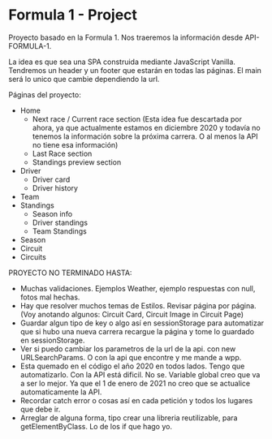 # Formula 1 - Project

Proyecto basado en la Formula 1. Nos traeremos la información desde API-FORMULA-1.

La idea es que sea una SPA construida mediante JavaScript Vanilla. Tendremos un header y un footer que estarán en todas las páginas. El main será lo unico que cambie dependiendo la url.

Páginas del proyecto:

- Home
  - Next race / Current race section (Esta idea fue descartada por ahora, ya que actualmente estamos en diciembre 2020 y todavía no tenemos la información sobre la próxima carrera. O al menos la API no tiene esa información)
  - Last Race section
  - Standings preview section
- Driver
  - Driver card
  - Driver history
- Team
- Standings
  - Season info
  - Driver standings
  - Team Standings
- Season
- Circuit
- Circuits

PROYECTO NO TERMINADO HASTA:

- Muchas validaciones. Ejemplos Weather, ejemplo respuestas con null, fotos mal hechas.
- Hay que resolver muchos temas de Estilos. Revisar página por página. (Voy anotando algunos: Circuit Card, Circuit Image in Circuit Page)
- Guardar algun tipo de key o algo así en sessionStorage para automatizar que si hubo una nueva carrera recargue la página y tome lo guardado en sessionStorage.
- Ver si puedo cambiar los parametros de la url de la api. con new URLSearchParams. O con la api que encontre y me mande a wpp.
- Esta quemado en el código el año 2020 en todos lados. Tengo que automatizarlo. Con la API está dificil. No se. Variable global creo que va a ser lo mejor. Ya que el 1 de enero de 2021 no creo que se actualice automaticamente la API.
- Recordar catch error o cosas así en cada petición y todos los lugares que debe ir.
- Arreglar de alguna forma, tipo crear una libreria reutilizable, para getElementByClass. Lo de los if que hago yo.
